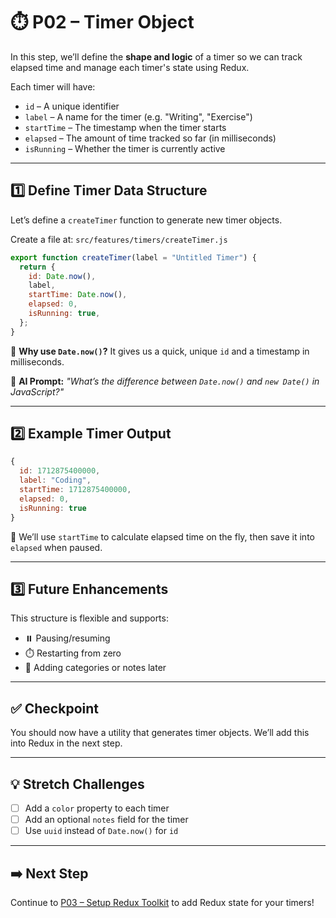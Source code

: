 # ⏱️ P02 – Timer Object

In this step, we’ll define the **shape and logic** of a timer so we can track elapsed time and manage each timer's state using Redux.

Each timer will have:
- `id` – A unique identifier
- `label` – A name for the timer (e.g. "Writing", "Exercise")
- `startTime` – The timestamp when the timer starts
- `elapsed` – The amount of time tracked so far (in milliseconds)
- `isRunning` – Whether the timer is currently active

---

## 1️⃣ Define Timer Data Structure
Let’s define a `createTimer` function to generate new timer objects.

Create a file at: `src/features/timers/createTimer.js`

```js
export function createTimer(label = "Untitled Timer") {
  return {
    id: Date.now(),
    label,
    startTime: Date.now(),
    elapsed: 0,
    isRunning: true,
  };
}
```

📌 **Why use `Date.now()`?**
It gives us a quick, unique `id` and a timestamp in milliseconds.

📌 **AI Prompt:**
*"What’s the difference between `Date.now()` and `new Date()` in JavaScript?"*

---

## 2️⃣ Example Timer Output
```js
{
  id: 1712875400000,
  label: "Coding",
  startTime: 1712875400000,
  elapsed: 0,
  isRunning: true
}
```

🧠 We’ll use `startTime` to calculate elapsed time on the fly, then save it into `elapsed` when paused.

---

## 3️⃣ Future Enhancements
This structure is flexible and supports:
- ⏸️ Pausing/resuming
- ⏱️ Restarting from zero
- 📝 Adding categories or notes later

---

## ✅ Checkpoint
You should now have a utility that generates timer objects. We’ll add this into Redux in the next step.

---

## 💡 Stretch Challenges
- [ ] Add a `color` property to each timer
- [ ] Add an optional `notes` field for the timer
- [ ] Use `uuid` instead of `Date.now()` for `id`

---

## ➡️ Next Step
Continue to [P03 – Setup Redux Toolkit](../P03-Setup-Redux-Toolkit/readme.md) to add Redux state for your timers!

